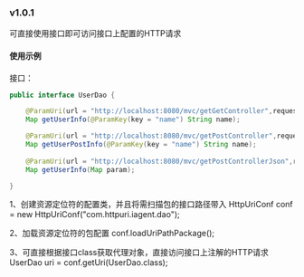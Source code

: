 ### v1.0.1

可直接使用接口即可访问接口上配置的HTTP请求

#### 使用示例

接口：

```java
public interface UserDao {

    @ParamUri(url = "http://localhost:8080/mvc/getGetController",requestType = HttpEnum.GET)
    Map getUserInfo(@ParamKey(key = "name") String name);

    @ParamUri(url = "http://localhost:8080/mvc/getPostController",requestType = HttpEnum.POST)
    Map getUserPostInfo(@ParamKey(key = "name") String name);
    
    @ParamUri(url = "http://localhost:8080/mvc/getPostControllerJson",requestType = HttpEnum.POST,contentType = HttpConstant.APPLICATION_JSON_UTF8)
    Map getUserInfo(Map param);

}

```


1、创建资源定位符的配置类，并且将需扫描包的接口路径带入
HttpUriConf conf = new HttpUriConf("com.httpuri.iagent.dao");

2、加载资源定位符的包配置
conf.loadUriPathPackage();

3、可直接根据接口class获取代理对象，直接访问接口上注解的HTTP请求
UserDao uri = conf.getUri(UserDao.class);

